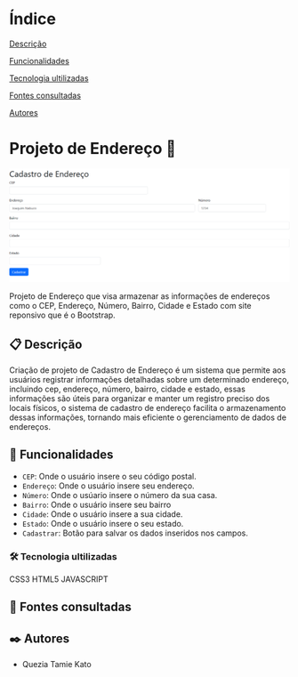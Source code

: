 # Índice 

[Descrição](#descri%C3%A7%C3%A3o)  

[Funcionalidades](#funcionalidades)  

[Tecnologia ultilizadas](#tecnologia-ultilizadas)  

[Fontes consultadas](#fontes-consultadas)

[Autores](#autores)  

#  Projeto de Endereço 📮

![imagem](img/cadastro.png)
 
Projeto de Endereço que  visa armazenar as informações de endereços como o CEP, Endereço, Número, Bairro, Cidade e Estado 
com site reponsivo que é o Bootstrap.
 
 ## 📋 Descrição
Criação de projeto de Cadastro de Endereço é um sistema que permite aos usuários registrar informações detalhadas sobre um determinado endereço, incluindo cep, endereço, número, bairro, cidade e estado, essas informações são úteis para organizar e manter um registro preciso dos locais físicos, o sistema de cadastro de endereço facilita o armazenamento dessas informações, tornando mais eficiente o gerenciamento de dados de endereços.
## 🔧 Funcionalidades
- `CEP`: Onde o usuário insere o  seu código postal.
- `Endereço`: Onde o usuário insere seu endereço.
- `Número`: Onde o usúario insere o número da sua casa.
- `Bairro`: Onde o usuário insere seu bairro
- `Cidade`: Onde o usuário insere a sua cidade.
- `Estado`: Onde o usuário insere o seu estado.
- `Cadastrar`: Botão para salvar os dados inseridos nos campos.
### 🛠️ Tecnologia ultilizadas
 CSS3
 HTML5
 JAVASCRIPT
 ## 📄 Fontes consultadas

## ✒️ Autores
* Quezia Tamie Kato





